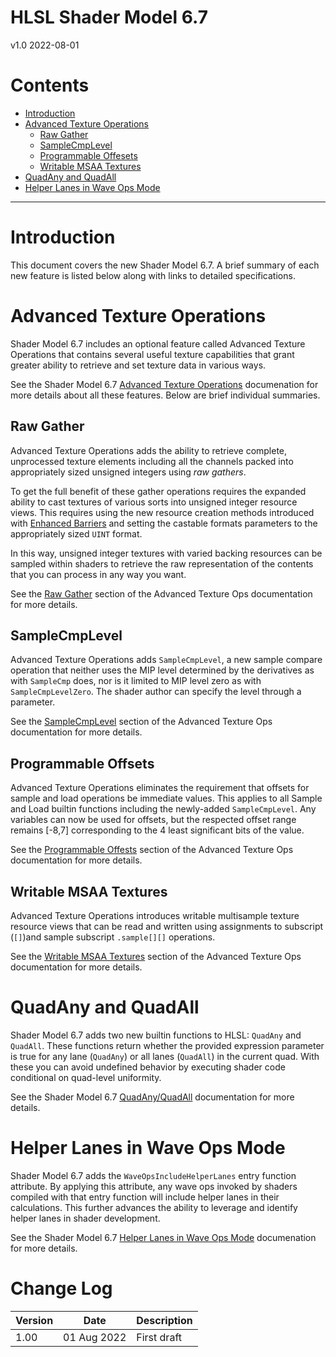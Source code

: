 # HLSL Shader Model 6.7

v1.0 2022-08-01

# Contents

- [Introduction](#introduction)
- [Advanced Texture Operations](#advanced-texture-operations)
  - [Raw Gather](#raw-gather)
  - [SampleCmpLevel](#samplecmplevel)
  - [Programmable Offesets](#programmable-offsets)
  - [Writable MSAA Textures](#writable-msaa-textures)
- [QuadAny and QuadAll](#quadany-and-quadall)
- [Helper Lanes in Wave Ops Mode](#helper-lanes-in-wave-ops-mode)
---

# Introduction

This document covers the new Shader Model 6.7.  A brief summary of each new feature
is listed below along with links to detailed specifications.

# Advanced Texture Operations

Shader Model 6.7 includes an optional feature called Advanced Texture Operations that contains several useful texture capabilities that grant greater ability to retrieve and set texture data in various ways.

See the Shader Model 6.7 [Advanced Texture Operations](HLSL_SM_6_7_Advanced_Texture_Ops.md) documenation for more details about all these features. Below are brief individual summaries.

## Raw Gather

Advanced Texture Operations adds the ability to retrieve complete, unprocessed texture elements including all the channels packed into appropriately sized unsigned integers using _raw gathers_.

To get the full benefit of these gather operations requires the expanded ability to cast textures of various sorts into unsigned integer resource views. This requires using the new resource creation methods introduced with [Enhanced Barriers](D3D12EnhancedBarriers.md#id3d12device10createcommittedresource3) and setting the castable formats parameters to the appropriately sized `UINT` format.

In this way, unsigned integer textures with varied backing resources can be sampled within shaders to retrieve the raw representation of the contents that you can process in any way you want.

See the [Raw Gather](HLSL_SM_6_7_Advanced_Texture_Ops.md#raw-gather) section of the Advanced Texture Ops documentation for more details.

## SampleCmpLevel

Advanced Texture Operations adds `SampleCmpLevel`, a new sample compare operation that neither uses the MIP level determined by the derivatives as with `SampleCmp` does, nor is it limited to MIP level zero as with `SampleCmpLevelZero`. The shader author can specify the level through a parameter.

See the [SampleCmpLevel](HLSL_SM_6_7_Advanced_Texture_Ops.md#samplecmplevel) section of the Advanced Texture Ops documentation for more details.

## Programmable Offsets

Advanced Texture Operations eliminates the requirement that offsets for sample and load operations be immediate values. This applies to all Sample and Load builtin functions including the newly-added `SampleCmpLevel`. Any variables can now be used for offsets, but the respected offset range remains [-8,7] corresponding to the 4 least significant bits of the value.

See the [Programmable Offests](HLSL_SM_6_7_Advanced_Texture_Ops.md#programmable-offsets) section of the Advanced Texture Ops documentation for more details.

## Writable MSAA Textures

Advanced Texture Operations introduces writable multisample texture resource views that can be read and written using assignments to subscript (`[]`)and sample subscript `.sample[][]` operations.

See the [Writable MSAA Textures](HLSL_SM_6_7_Advanced_Texture_Ops.md#writable-msaa-textures) section of the Advanced Texture Ops documentation for more details.

# QuadAny and QuadAll

Shader Model 6.7 adds two new builtin functions to HLSL: `QuadAny` and `QuadAll`. These functions return whether the provided expression parameter is true for any lane (`QuadAny`) or all lanes (`QuadAll`) in the current quad. With these you can avoid undefined behavior by executing shader code conditional on quad-level uniformity.

See the Shader Model 6.7 [QuadAny/QuadAll](HLSL_SM_6_7_QuadAny_QuadAll.md) documentation for more details.

# Helper Lanes in Wave Ops Mode

Shader Model 6.7 adds the `WaveOpsIncludeHelperLanes` entry function attribute. By applying this attribute, any wave ops invoked by shaders compiled with that entry function will include helper lanes in their calculations. This further advances the ability to leverage and identify helper lanes in shader development.

See the Shader Model 6.7 [Helper Lanes in Wave Ops Mode](HLSL_SM_6_7_Wave_Ops_Include_Helper_Lanes.md) documenation for more details.

# Change Log

Version|Date|Description
-|-|-
1.00|01 Aug 2022| First draft

